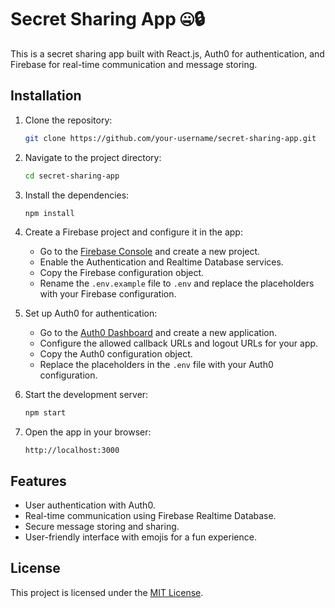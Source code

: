 # Secret Sharing App 🤐🔒

This is a secret sharing app built with React.js, Auth0 for authentication, and Firebase for real-time communication and message storing.

## Installation

1. Clone the repository:

   ```bash
   git clone https://github.com/your-username/secret-sharing-app.git
   ```

2. Navigate to the project directory:

   ```bash
   cd secret-sharing-app
   ```

3. Install the dependencies:

   ```bash
   npm install
   ```

4. Create a Firebase project and configure it in the app:

   - Go to the [Firebase Console](https://console.firebase.google.com/) and create a new project.
   - Enable the Authentication and Realtime Database services.
   - Copy the Firebase configuration object.
   - Rename the `.env.example` file to `.env` and replace the placeholders with your Firebase configuration.

5. Set up Auth0 for authentication:

   - Go to the [Auth0 Dashboard](https://manage.auth0.com/) and create a new application.
   - Configure the allowed callback URLs and logout URLs for your app.
   - Copy the Auth0 configuration object.
   - Replace the placeholders in the `.env` file with your Auth0 configuration.

6. Start the development server:

   ```bash
   npm start
   ```

7. Open the app in your browser:

   ```
   http://localhost:3000
   ```

## Features

- User authentication with Auth0.
- Real-time communication using Firebase Realtime Database.
- Secure message storing and sharing.
- User-friendly interface with emojis for a fun experience.

## License

This project is licensed under the [MIT License](LICENSE).
